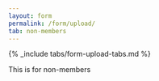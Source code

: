 ```yaml
---
layout: form
permalink: /form/upload/
tab: non-members
---
```


{% _include tabs/form-upload-tabs.md %}


This is for non-members
